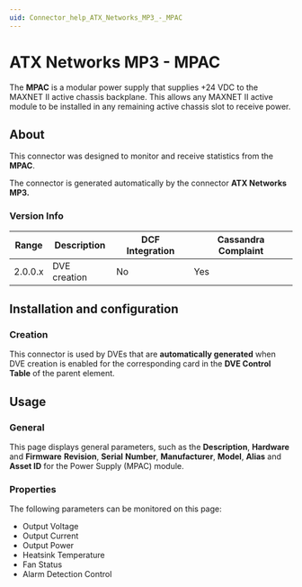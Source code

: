 ```yaml
---
uid: Connector_help_ATX_Networks_MP3_-_MPAC
---
```


# ATX Networks MP3 - MPAC

The **MPAC** is a modular power supply that supplies +24 VDC to the MAXNET II active chassis backplane. This allows any MAXNET II active module to be installed in any remaining active chassis slot to receive power.

## About

This connector was designed to monitor and receive statistics from the **MPAC**.

The connector is generated automatically by the connector **ATX Networks MP3.**

### Version Info

| **Range** | **Description** | **DCF Integration** | **Cassandra Complaint** |
|------------------|-----------------|---------------------|-------------------------|
| 2.0.0.x          | DVE creation    | No                  | Yes                     |

## Installation and configuration

### Creation

This connector is used by DVEs that are **automatically generated** when DVE creation is enabled for the corresponding card in the **DVE Control Table** of the parent element.

## Usage

### General

This page displays general parameters, such as the **Description**, **Hardware** and **Firmware** **Revision**, **Serial** **Number**, **Manufacturer**, **Model**, **Alias** and **Asset ID** for the Power Supply (MPAC) module.

### Properties

The following parameters can be monitored on this page:

- Output Voltage
- Output Current
- Output Power
- Heatsink Temperature
- Fan Status
- Alarm Detection Control
